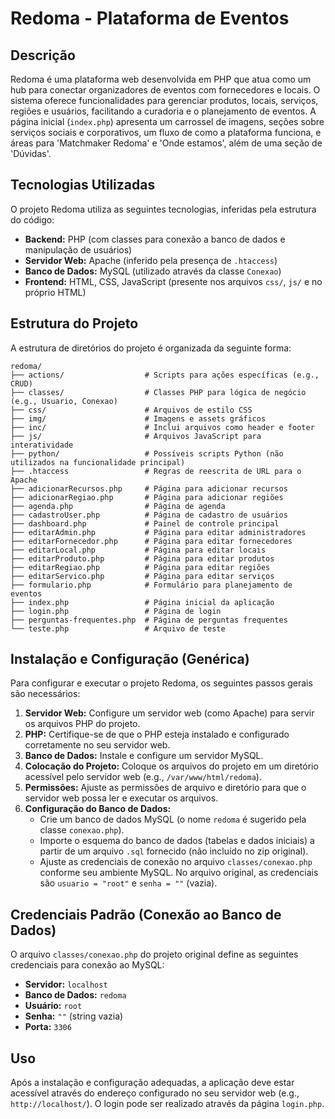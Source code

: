 # Redoma - Plataforma de Eventos

## Descrição

Redoma é uma plataforma web desenvolvida em PHP que atua como um hub para conectar organizadores de eventos com fornecedores e locais. O sistema oferece funcionalidades para gerenciar produtos, locais, serviços, regiões e usuários, facilitando a curadoria e o planejamento de eventos. A página inicial (`index.php`) apresenta um carrossel de imagens, seções sobre serviços sociais e corporativos, um fluxo de como a plataforma funciona, e áreas para 'Matchmaker Redoma' e 'Onde estamos', além de uma seção de 'Dúvidas'.

## Tecnologias Utilizadas

O projeto Redoma utiliza as seguintes tecnologias, inferidas pela estrutura do código:

*   **Backend:** PHP (com classes para conexão a banco de dados e manipulação de usuários)
*   **Servidor Web:** Apache (inferido pela presença de `.htaccess`)
*   **Banco de Dados:** MySQL (utilizado através da classe `Conexao`)
*   **Frontend:** HTML, CSS, JavaScript (presente nos arquivos `css/`, `js/` e no próprio HTML)

## Estrutura do Projeto

A estrutura de diretórios do projeto é organizada da seguinte forma:

```
redoma/
├── actions/                  # Scripts para ações específicas (e.g., CRUD)
├── classes/                  # Classes PHP para lógica de negócio (e.g., Usuario, Conexao)
├── css/                      # Arquivos de estilo CSS
├── img/                      # Imagens e assets gráficos
├── inc/                      # Inclui arquivos como header e footer
├── js/                       # Arquivos JavaScript para interatividade
├── python/                   # Possíveis scripts Python (não utilizados na funcionalidade principal)
├── .htaccess                 # Regras de reescrita de URL para o Apache
├── adicionarRecursos.php     # Página para adicionar recursos
├── adicionarRegiao.php       # Página para adicionar regiões
├── agenda.php                # Página de agenda
├── cadastroUser.php          # Página de cadastro de usuários
├── dashboard.php             # Painel de controle principal
├── editarAdmin.php           # Página para editar administradores
├── editarFornecedor.php      # Página para editar fornecedores
├── editarLocal.php           # Página para editar locais
├── editarProduto.php         # Página para editar produtos
├── editarRegiao.php          # Página para editar regiões
├── editarServico.php         # Página para editar serviços
├── formulario.php            # Formulário para planejamento de eventos
├── index.php                 # Página inicial da aplicação
├── login.php                 # Página de login
├── perguntas-frequentes.php  # Página de perguntas frequentes
└── teste.php                 # Arquivo de teste
```

## Instalação e Configuração (Genérica)

Para configurar e executar o projeto Redoma, os seguintes passos gerais são necessários:

1.  **Servidor Web:** Configure um servidor web (como Apache) para servir os arquivos PHP do projeto.
2.  **PHP:** Certifique-se de que o PHP esteja instalado e configurado corretamente no seu servidor web.
3.  **Banco de Dados:** Instale e configure um servidor MySQL.
4.  **Colocação do Projeto:** Coloque os arquivos do projeto em um diretório acessível pelo servidor web (e.g., `/var/www/html/redoma`).
5.  **Permissões:** Ajuste as permissões de arquivo e diretório para que o servidor web possa ler e executar os arquivos.
6.  **Configuração do Banco de Dados:**
    *   Crie um banco de dados MySQL (o nome `redoma` é sugerido pela classe `conexao.php`).
    *   Importe o esquema do banco de dados (tabelas e dados iniciais) a partir de um arquivo `.sql` fornecido (não incluído no zip original).
    *   Ajuste as credenciais de conexão no arquivo `classes/conexao.php` conforme seu ambiente MySQL. No arquivo original, as credenciais são `usuario = "root"` e `senha = ""` (vazia).

## Credenciais Padrão (Conexão ao Banco de Dados)

O arquivo `classes/conexao.php` do projeto original define as seguintes credenciais para conexão ao MySQL:

*   **Servidor:** `localhost`
*   **Banco de Dados:** `redoma`
*   **Usuário:** `root`
*   **Senha:** `""` (string vazia)
*   **Porta:** `3306`


## Uso

Após a instalação e configuração adequadas, a aplicação deve estar acessível através do endereço configurado no seu servidor web (e.g., `http://localhost/`). O login pode ser realizado através da página `login.php`.
